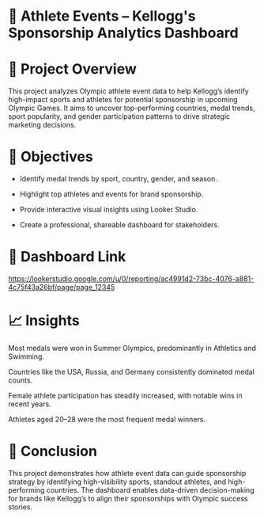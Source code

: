 # 🏅 Athlete Events – Kellogg's Sponsorship Analytics Dashboard

# 📌 Project Overview

This project analyzes Olympic athlete event data to help Kellogg’s identify high-impact sports and athletes for potential sponsorship in upcoming Olympic Games. It aims to uncover top-performing countries, medal trends, sport popularity, and gender participation patterns to drive strategic marketing decisions.

# 🎯 Objectives

- Identify medal trends by sport, country, gender, and season.

- Highlight top athletes and events for brand sponsorship.

- Provide interactive visual insights using Looker Studio.

- Create a professional, shareable dashboard for stakeholders.

# 🔗 Dashboard Link

https://lookerstudio.google.com/u/0/reporting/ac4991d2-73bc-4076-a881-4c75f43a26bf/page/page_12345


# 📈 Insights
Most medals were won in Summer Olympics, predominantly in Athletics and Swimming.

Countries like the USA, Russia, and Germany consistently dominated medal counts.

Female athlete participation has steadily increased, with notable wins in recent years.

Athletes aged 20–28 were the most frequent medal winners.

# 📌 Conclusion
This project demonstrates how athlete event data can guide sponsorship strategy by identifying high-visibility sports, standout athletes, and high-performing countries. The dashboard enables data-driven decision-making for brands like Kellogg’s to align their sponsorships with Olympic success stories.
